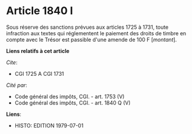 # Article 1840 I

Sous réserve des sanctions prévues aux articles 1725 à 1731, toute infraction aux textes qui réglementent le paiement des
droits de timbre en compte avec le Trésor est passible d'une amende de 100 F [*montant*].

**Liens relatifs à cet article**

_Cite_:

  - CGI 1725 A CGI 1731

_Cité par_:

  - Code général des impôts, CGI. - art. 1753 (V)
  - Code général des impôts, CGI. - art. 1840 Q (V)

**Liens**:

  - HISTO: EDITION 1979-07-01
